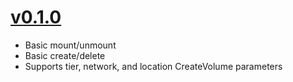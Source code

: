# [v0.1.0](https://github.com/kubernetes-sigs/gcp-filestore-csi-driver/releases/tag/v0.1.0)
* Basic mount/unmount
* Basic create/delete
* Supports tier, network, and location CreateVolume parameters
